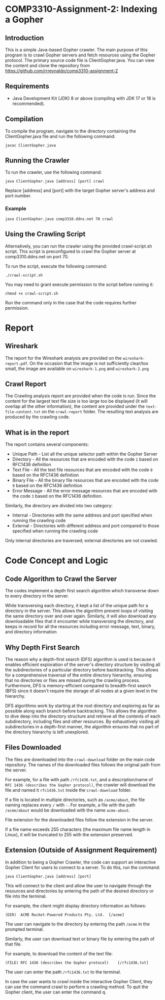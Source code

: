 # COMP3310-Assignment-2: Indexing a Gopher
## Introduction
This is a simple Java-based Gopher crawler. 
The main purpose of this program is to crawl Gopher servers and fetch resources using the Gopher protocol. 
The primary source code file is ClientGopher.java.
You can view the content and clone the repository from https://github.com/rrreynaldo/comp3310-assignment-2

## Requirements
- Java Development Kit (JDK) 8 or above (compiling with JDK 17 or 18 is recommended).

## Compilation
To compile the program, navigate to the directory containing the ClientGopher.java file and run the following command:

`javac ClientGopher.java`

## Running the Crawler
To run the crawler, use the following command:

`java ClientGopher.java [address] [port] crawl`

Replace [address] and [port] with the target Gopher server's address and port number.

### Example

`java ClientGopher.java comp3310.ddns.net 70 crawl`

## Using the Crawling Script
Alternatively, you can run the crawler using the provided crawl-script.sh script. 
This script is preconfigured to crawl the Gopher server at comp3310.ddns.net on port 70.

To run the script, execute the following command:

`./crawl-script.sh`

You may need to grant execute permission to the script before running it:

`chmod +x crawl-script.sh`

Run the command only in the case that the code requires further permission.

# Report
## Wireshark
The report for the Wireshark analysis are provided on the `wireshark-report.pdf`.
On the occasion that the image is not sufficiently clear/too small, the image are available on `wireshark-1.png` and `wireshark-2.png`

## Crawl Report
The Crawling analysis report are provided when the code is run. Since the content for the largest text file size is too large too be displayed
(it will overlap all the other information), the content are provided under the `text-file-content.txt` on the `crawl-report` folder.
The resulting text analysis are produced by the crawling code.

## What is in the report
The report contains several components:
- Unique Path - List all the unique selector path within the Gopher Server
- Directory - All the resources that are encoded with the code `1` based on RFC1436 definition
- Text File - All the text file resources that are encoded with the code `0` based on the RFC1436 definition
- Binary File - All the binary file resources that are encoded with the code `9` based on the RFC1436 definition
- Error Message - All the error message resources that are encoded with the code `3` based on the RFC1436 definition.

Similarly, the directory are divided into two category:
- Internal - Directories with the same address and port specified when running the crawling code
- External - Directories with different address and port compared to those specified when running the crawling code

Only internal directories are traversed; external directories are not crawled.

# Code Concept and Logic
## Code Algorithm to Crawl the Server
The codes implement a depth first search algorithm which transverse down to every directory in the server.

While transversing each directory, it kept a list of the unique path for a directory in the server.
This allows the algorithm prevent loops of visiting the same directory over and over again.
Similarly, it will also download any downloadable files that it encounter while transversing the directory, 
and keeps in record for all the resources including error message, text, binary, and directory information

## Why Depth First Search
The reason why a depth-first search (DFS) algorithm is used is because it enables efficient exploration of the server's 
directory structure by visiting all the subdirectories of a particular directory before backtracking. 
This allows for a comprehensive traversal of the entire directory hierarchy, 
ensuring that no directories or files are missed during the crawling process. 
Furthermore, DFS is memory-efficient compared to breadth-first search (BFS) since it doesn't require the storage of 
all nodes at a given level in the hierarchy.

DFS algorithms work by starting at the root directory and exploring as far as possible along each branch before backtracking. 
This allows the algorithm to dive deep into the directory structure and retrieve all the contents of each subdirectory, 
including files and other resources. By exhaustively visiting all subdirectories in a depth-first manner, 
the algorithm ensures that no part of the directory hierarchy is left unexplored.

## Files Downloaded
The files are downloaded into the `crawl-download` folder on the main code repository.
The names of the downloaded files follows the original path from the server.

For example, for a file with path `/rfc1436.txt`, and a description/name of `RFC 1436 (describes the Gopher protocol)`,
the crawler will download the file and named it `rfc1436.txt` inside the `crawl-download` folder.

If a file is located in multiple directories, such as `/acme/about`, the file naming replaces every `/` with `-`. 
For example, a file with the path `/acme/about` would be downloaded with the name `acme-about`.

File extension for the downloaded files follow the extension in the server.

If a file name exceeds 255 characters (the maximum file name length in Linux), it will be truncated to 255 with the extension preserved.

## Extension (Outside of Assignment Requirement)
In addition to being a Gopher Crawler, the code can support an interactive Gopher Client for users to connect to a server. 
To do this, run the command:

`java ClientGopher.java [address] [port]`

This will connect to the client and allow the user to navigate through the resources and directories by entering the 
path of the desired directory or file into the terminal.

For example, the client might display directory information as follows:

`(DIR)	ACME Rocket-Powered Products Pty. Ltd.	[/acme]`

The user can navigate to the directory by entering the path `/acme` in the prompted terminal.

Similarly, the user can download text or binary file by entering the path of that file.

For example, to download the content of the text file:

`(FILE)	RFC 1436 (describes the Gopher protocol)	[/rfc1436.txt]`

The user can enter the path `/rfc1436.txt` to the terminal.

In case the user wants to crawl inside the interactive Gopher Client, they can use the command crawl to perform a crawling method. 
To quit the Gopher client, the user can enter the command q.